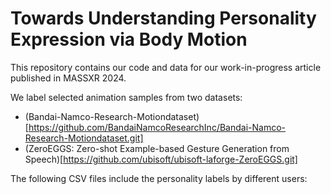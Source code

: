 # Towards Understanding Personality Expression via Body Motion
This repository contains our code and data for our work-in-progress article published in MASSXR 2024.

We label selected animation samples from two datasets:
- (Bandai-Namco-Research-Motiondataset)[https://github.com/BandaiNamcoResearchInc/Bandai-Namco-Research-Motiondataset.git]
- (ZeroEGGS: Zero-shot Example-based Gesture Generation from Speech)[https://github.com/ubisoft/ubisoft-laforge-ZeroEGGS.git]

The following CSV files include the personality labels by different users:
